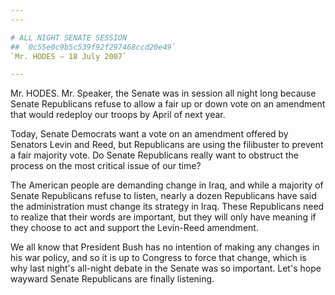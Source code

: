 ```yaml
---
---

# ALL NIGHT SENATE SESSION
## `0c55e0c9b5c539f92f297468ccd20e49`
`Mr. HODES — 18 July 2007`

---
```



Mr. HODES. Mr. Speaker, the Senate was in session all night long 
because Senate Republicans refuse to allow a fair up or down vote on an 
amendment that would redeploy our troops by April of next year.

Today, Senate Democrats want a vote on an amendment offered by 
Senators Levin and Reed, but Republicans are using the filibuster to 
prevent a fair majority vote. Do Senate Republicans really want to 
obstruct the process on the most critical issue of our time?

The American people are demanding change in Iraq, and while a 
majority of Senate Republicans refuse to listen, nearly a dozen 
Republicans have said the administration must change its strategy in 
Iraq. These Republicans need to realize that their words are important, 
but they will only have meaning if they choose to act and support the 
Levin-Reed amendment.

We all know that President Bush has no intention of making any 
changes in his war policy, and so it is up to Congress to force that 
change, which is why last night's all-night debate in the Senate was so 
important. Let's hope wayward Senate Republicans are finally listening.
